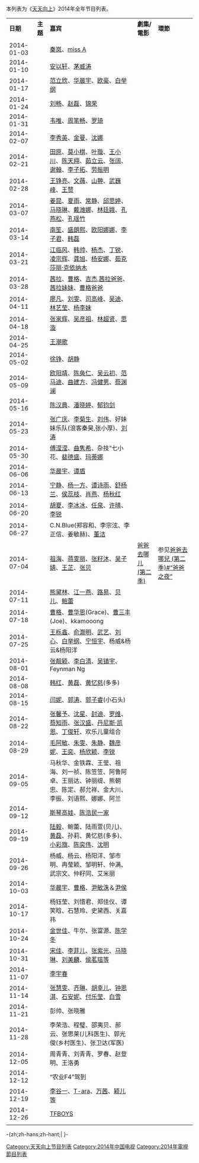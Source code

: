 本列表为《[天天向上](../Page/天天向上.md "wikilink")》2014年全年节目列表。

|            |        |                                                                                                                                                                                                                                                                                                                                                                                                                                                                                                                                 |                                                                       |                                                                                        |
| ---------- | ------ | ------------------------------------------------------------------------------------------------------------------------------------------------------------------------------------------------------------------------------------------------------------------------------------------------------------------------------------------------------------------------------------------------------------------------------------------------------------------------------------------------------------------------------- | --------------------------------------------------------------------- | -------------------------------------------------------------------------------------- |
| **日期**     | **主题** | **嘉宾**                                                                                                                                                                                                                                                                                                                                                                                                                                                                                                                          | **劇集/電影**                                                             | **環節**                                                                                 |
|            |        |                                                                                                                                                                                                                                                                                                                                                                                                                                                                                                                                 |                                                                       |                                                                                        |
| 2014-01-03 |        | [秦岚](https://zh.wikipedia.org/wiki/秦岚 "wikilink")、[miss A](https://zh.wikipedia.org/wiki/miss_A "wikilink")                                                                                                                                                                                                                                                                                                                                                                                                                     |                                                                       |                                                                                        |
| 2014-01-10 |        | [安以轩](https://zh.wikipedia.org/wiki/安以轩 "wikilink")、[茅威涛](../Page/茅威涛.md "wikilink")                                                                                                                                                                                                                                                                                                                                                                                                                                            |                                                                       |                                                                                        |
| 2014-01-17 |        | [范立欣](https://zh.wikipedia.org/wiki/范立欣 "wikilink")、[华晨宇](../Page/华晨宇.md "wikilink")、[欧豪](../Page/欧豪.md "wikilink")、[白举纲](../Page/白举纲.md "wikilink")                                                                                                                                                                                                                                                                                                                                                                            |                                                                       |                                                                                        |
| 2014-01-24 |        | [刘畅](https://zh.wikipedia.org/wiki/刘畅 "wikilink")、[赵磊](../Page/赵磊.md "wikilink")、[锦荣](https://zh.wikipedia.org/wiki/锦荣 "wikilink")                                                                                                                                                                                                                                                                                                                                                                                              |                                                                       |                                                                                        |
| 2014-01-31 |        | [韦唯](../Page/韦唯.md "wikilink")、[周笔畅](../Page/周笔畅.md "wikilink")、[罗琦](https://zh.wikipedia.org/wiki/罗琦 "wikilink")                                                                                                                                                                                                                                                                                                                                                                                                               |                                                                       |                                                                                        |
| 2014-02-07 |        | [李秀英](https://zh.wikipedia.org/wiki/李秀英 "wikilink")、[金曼](https://zh.wikipedia.org/wiki/金曼 "wikilink")、[沈娜](https://zh.wikipedia.org/wiki/沈娜 "wikilink")                                                                                                                                                                                                                                                                                                                                                                         |                                                                       |                                                                                        |
| 2014-02-21 |        | [田原](https://zh.wikipedia.org/wiki/田原 "wikilink")、[莫小棋](https://zh.wikipedia.org/wiki/莫小棋 "wikilink")、[叶璇](https://zh.wikipedia.org/wiki/叶璇 "wikilink")、[王小川](https://zh.wikipedia.org/wiki/王小川 "wikilink")、[陈天翔](https://zh.wikipedia.org/wiki/陈天翔 "wikilink")、[茹立云](https://zh.wikipedia.org/wiki/茹立云 "wikilink")、[张阔](https://zh.wikipedia.org/wiki/张阔 "wikilink")、[谢翰](https://zh.wikipedia.org/wiki/谢翰 "wikilink")、[李子拓](https://zh.wikipedia.org/wiki/李子拓 "wikilink")、[劳振明](https://zh.wikipedia.org/wiki/劳振明 "wikilink") |                                                                       |                                                                                        |
| 2014-02-28 |        | [王铮亮](../Page/王铮亮.md "wikilink")、[文薇](https://zh.wikipedia.org/wiki/文薇 "wikilink")、[山翀](https://zh.wikipedia.org/wiki/山翀 "wikilink")、[武巍峰](https://zh.wikipedia.org/wiki/武巍峰 "wikilink")、[王赞](https://zh.wikipedia.org/wiki/王赞 "wikilink")                                                                                                                                                                                                                                                                                      |                                                                       |                                                                                        |
| 2014-03-07 |        | [姜昆](../Page/姜昆.md "wikilink")、[夏雨](https://zh.wikipedia.org/wiki/夏雨 "wikilink")、[常静](https://zh.wikipedia.org/wiki/常静 "wikilink")、[邱思婷](../Page/邱思婷.md "wikilink")、[马晓琳](https://zh.wikipedia.org/wiki/马晓琳 "wikilink")、[戴潍娜](https://zh.wikipedia.org/wiki/戴潍娜 "wikilink")、[林廷娥](https://zh.wikipedia.org/wiki/林廷娥 "wikilink")、[孔燕松](https://zh.wikipedia.org/wiki/孔燕松 "wikilink")、[孔瑶竹](https://zh.wikipedia.org/wiki/孔瑶竹 "wikilink")                                                                                         |                                                                       |                                                                                        |
| 2014-03-14 |        | [南笙](../Page/南笙.md "wikilink")、[盛朗熙](https://zh.wikipedia.org/wiki/盛朗熙 "wikilink")、[欧阳娜娜](https://zh.wikipedia.org/wiki/欧阳娜娜 "wikilink")、[李子君](../Page/李子君.md "wikilink")、[韩磊](../Page/韩磊.md "wikilink")                                                                                                                                                                                                                                                                                                                        |                                                                       |                                                                                        |
| 2014-03-21 |        | [江临风](https://zh.wikipedia.org/wiki/江临风 "wikilink")、[韩帅](https://zh.wikipedia.org/wiki/韩帅 "wikilink")、[杨杰](https://zh.wikipedia.org/wiki/杨杰 "wikilink")、[丁锐](https://zh.wikipedia.org/wiki/丁锐 "wikilink")、[凌宗辉](https://zh.wikipedia.org/wiki/凌宗辉 "wikilink")、[龚旭](https://zh.wikipedia.org/wiki/龚旭 "wikilink")、[杨安娜](https://zh.wikipedia.org/wiki/杨安娜 "wikilink")、[茹克莎丽·克依纳木](https://zh.wikipedia.org/wiki/茹克莎丽·克依纳木 "wikilink")                                                                                             |                                                                       |                                                                                        |
| 2014-03-28 |        | [茜拉](https://zh.wikipedia.org/wiki/茜拉 "wikilink")、[曹格](../Page/曹格.md "wikilink")、[吉杰,茜拉爸爸](https://zh.wikipedia.org/wiki/吉杰,茜拉爸爸 "wikilink")、[茜拉妹妹](https://zh.wikipedia.org/wiki/茜拉妹妹 "wikilink")、[曹格爸爸](https://zh.wikipedia.org/wiki/曹格爸爸 "wikilink")                                                                                                                                                                                                                                                                        |                                                                       |                                                                                        |
| 2014-04-11 |        | [廖凡](../Page/廖凡.md "wikilink")、[刘雯](https://zh.wikipedia.org/wiki/刘雯 "wikilink")、[司高峰](https://zh.wikipedia.org/wiki/司高峰 "wikilink")、[吴迪](https://zh.wikipedia.org/wiki/吴迪 "wikilink")、[林艺莹](https://zh.wikipedia.org/wiki/林艺莹 "wikilink")、[杨李妹](https://zh.wikipedia.org/wiki/杨李妹 "wikilink")                                                                                                                                                                                                                                  |                                                                       |                                                                                        |
| 2014-04-18 |        | [张家辉](https://zh.wikipedia.org/wiki/张家辉 "wikilink")、[吴彦祖](https://zh.wikipedia.org/wiki/吴彦祖 "wikilink")、[林超贤](https://zh.wikipedia.org/wiki/林超贤 "wikilink")、[思漩](https://zh.wikipedia.org/wiki/思漩 "wikilink")                                                                                                                                                                                                                                                                                                                   |                                                                       |                                                                                        |
| 2014-04-25 |        | [王潮歌](https://zh.wikipedia.org/wiki/王潮歌 "wikilink")                                                                                                                                                                                                                                                                                                                                                                                                                                                                             |                                                                       |                                                                                        |
| 2014-05-02 |        | [徐铮](https://zh.wikipedia.org/wiki/徐铮 "wikilink")、[胡静](../Page/胡静.md "wikilink")                                                                                                                                                                                                                                                                                                                                                                                                                                                |                                                                       |                                                                                        |
| 2014-05-09 |        | [欧阳靖](https://zh.wikipedia.org/wiki/欧阳靖 "wikilink")、[陈奂仁](https://zh.wikipedia.org/wiki/陈奂仁 "wikilink")、[吴云初](https://zh.wikipedia.org/wiki/吴云初 "wikilink")、[范马迪](https://zh.wikipedia.org/wiki/范马迪 "wikilink")、[曲建方](https://zh.wikipedia.org/wiki/曲建方 "wikilink")、[冯健男](https://zh.wikipedia.org/wiki/冯健男 "wikilink")、[蔡渊澜](https://zh.wikipedia.org/wiki/蔡渊澜 "wikilink")                                                                                                                                                     |                                                                       |                                                                                        |
| 2014-05-16 |        | [陈汉典](https://zh.wikipedia.org/wiki/陈汉典 "wikilink")、[潘晓婷](../Page/潘晓婷.md "wikilink")、[郁钧剑](../Page/郁钧剑.md "wikilink")                                                                                                                                                                                                                                                                                                                                                                                                           |                                                                       |                                                                                        |
| 2014-05-23 |        | [张广庆](https://zh.wikipedia.org/wiki/张广庆 "wikilink")、[李菊生](https://zh.wikipedia.org/wiki/李菊生 "wikilink")、[刘伟](https://zh.wikipedia.org/wiki/刘伟 "wikilink")、好妹妹乐队(浪客秦昊,张小厚)、[刘涛](../Page/刘涛.md "wikilink")                                                                                                                                                                                                                                                                                                                        |                                                                       |                                                                                        |
| 2014-05-30 |        | [傅滢滢](https://zh.wikipedia.org/wiki/傅滢滢 "wikilink")、[曲隽希](https://zh.wikipedia.org/wiki/曲隽希 "wikilink")、杂技“七小花、[裴德盛](../Page/裴德盛.md "wikilink")、[玛蒂娜](https://zh.wikipedia.org/wiki/玛蒂娜 "wikilink")                                                                                                                                                                                                                                                                                                                             |                                                                       |                                                                                        |
| 2014-06-06 |        | [华晨宇](../Page/华晨宇.md "wikilink")、[谭盾](../Page/谭盾.md "wikilink")                                                                                                                                                                                                                                                                                                                                                                                                                                                                 |                                                                       |                                                                                        |
| 2014-06-13 |        | [宁静](../Page/宁静.md "wikilink")、[杨一方](https://zh.wikipedia.org/wiki/杨一方 "wikilink")、[谭诗雨](https://zh.wikipedia.org/wiki/谭诗雨 "wikilink")、[舒杨兰](https://zh.wikipedia.org/wiki/舒杨兰 "wikilink")、[侯蕊枝](https://zh.wikipedia.org/wiki/侯蕊枝 "wikilink")、[肖燕](https://zh.wikipedia.org/wiki/肖燕 "wikilink")、[杨秋红](https://zh.wikipedia.org/wiki/杨秋红 "wikilink")                                                                                                                                                                            |                                                                       |                                                                                        |
| 2014-06-20 |        | [胡夏](https://zh.wikipedia.org/wiki/胡夏 "wikilink")、[李冰冰](https://zh.wikipedia.org/wiki/李冰冰 "wikilink")、[任泉](../Page/任泉.md "wikilink")、[许晴](https://zh.wikipedia.org/wiki/许晴 "wikilink")、[李锐](https://zh.wikipedia.org/wiki/李锐 "wikilink")                                                                                                                                                                                                                                                                                        |                                                                       |                                                                                        |
| 2014-06-27 |        | C.N.Blue(郑容和、李宗泫、李正信、姜敏赫)、[董洁](../Page/董洁.md "wikilink")                                                                                                                                                                                                                                                                                                                                                                                                                                                                        |                                                                       |                                                                                        |
| 2014-07-04 |        | [祖海](../Page/祖海.md "wikilink")、[蒋雯丽](../Page/蒋雯丽.md "wikilink")、[张籽沐](https://zh.wikipedia.org/wiki/张籽沐 "wikilink")、[吴子婧](https://zh.wikipedia.org/wiki/吴子婧 "wikilink")、[王芷](https://zh.wikipedia.org/wiki/王芷 "wikilink")、[张贝](https://zh.wikipedia.org/wiki/张贝 "wikilink")                                                                                                                                                                                                                                                     | [爸爸去哪儿 (第二季)](https://zh.wikipedia.org/wiki/爸爸去哪儿_\(第二季\) "wikilink") | 参见[爸爸去哪兒 (第二季)\#“爸爸之夜”](https://zh.wikipedia.org/wiki/爸爸去哪兒_\(第二季\)#“爸爸之夜” "wikilink") |
| 2014-07-11 |        | [熊黛林](../Page/熊黛林.md "wikilink")、[江一燕](../Page/江一燕.md "wikilink")、[路易](https://zh.wikipedia.org/wiki/路易 "wikilink")、[贝儿](https://zh.wikipedia.org/wiki/贝儿 "wikilink")、[鲍蕾](https://zh.wikipedia.org/wiki/鲍蕾 "wikilink")                                                                                                                                                                                                                                                                                                         |                                                                       |                                                                                        |
| 2014-07-18 |        | [曹格](../Page/曹格.md "wikilink")、[曹华恩](https://zh.wikipedia.org/wiki/曹华恩 "wikilink")(Grace)、[曹三丰](https://zh.wikipedia.org/wiki/曹三丰 "wikilink")(Joe)、kkamooong                                                                                                                                                                                                                                                                                                                                                                    |                                                                       |                                                                                        |
| 2014-07-25 |        | [王栎鑫](../Page/王栎鑫.md "wikilink")、[俞灏明](../Page/俞灏明.md "wikilink")、[武艺](https://zh.wikipedia.org/wiki/武艺 "wikilink")、[刘心](../Page/刘心.md "wikilink")、[白举纲](../Page/白举纲.md "wikilink")、[宁恒宇](https://zh.wikipedia.org/wiki/宁恒宇 "wikilink")、杨威&杨云&杨阳洋                                                                                                                                                                                                                                                                               |                                                                       |                                                                                        |
| 2014-08-01 |        | [张靓颖](https://zh.wikipedia.org/wiki/张靓颖 "wikilink")、[李白清](https://zh.wikipedia.org/wiki/李白清 "wikilink")、[吴镇宇](https://zh.wikipedia.org/wiki/吴镇宇 "wikilink")、Feynman Ng                                                                                                                                                                                                                                                                                                                                                          |                                                                       |                                                                                        |
| 2014-08-08 |        | [韩红](../Page/韩红.md "wikilink")、[黄磊](https://zh.wikipedia.org/wiki/黄磊 "wikilink")、[黄忆慈](https://zh.wikipedia.org/wiki/黄忆慈 "wikilink")(多多)                                                                                                                                                                                                                                                                                                                                                                                        |                                                                       |                                                                                        |
| 2014-08-15 |        | [闫妮](../Page/闫妮.md "wikilink")、[郭涛](https://zh.wikipedia.org/wiki/郭涛 "wikilink")、[郭子睿](https://zh.wikipedia.org/wiki/郭子睿 "wikilink")(小石头)                                                                                                                                                                                                                                                                                                                                                                                       |                                                                       |                                                                                        |
| 2014-08-22 |        | [张馨予](../Page/张馨予.md "wikilink")、[沈星](../Page/沈星.md "wikilink")、[封迪](https://zh.wikipedia.org/wiki/封迪 "wikilink")、[罗维](https://zh.wikipedia.org/wiki/罗维 "wikilink")、[蔡知雨](../Page/蔡知雨.md "wikilink")、[张汉盛](https://zh.wikipedia.org/wiki/张汉盛 "wikilink")、[丹尼斯·凯恩](https://zh.wikipedia.org/wiki/丹尼斯·凯恩 "wikilink")、[丁俊轩](https://zh.wikipedia.org/wiki/丁俊轩 "wikilink")、欢乐儿童组合                                                                                                                                                   |                                                                       |                                                                                        |
| 2014-08-29 |        | [毛阿敏](../Page/毛阿敏.md "wikilink")、[朱雯](https://zh.wikipedia.org/wiki/朱雯 "wikilink")、[朱静](https://zh.wikipedia.org/wiki/朱静 "wikilink")、[魏彦妮](https://zh.wikipedia.org/wiki/魏彦妮 "wikilink")、[王奕](https://zh.wikipedia.org/wiki/王奕 "wikilink")、[杨欣颖](https://zh.wikipedia.org/wiki/杨欣颖 "wikilink")、[李锐](https://zh.wikipedia.org/wiki/李锐 "wikilink")                                                                                                                                                                                |                                                                       |                                                                                        |
| 2014-09-05 |        | 马秋华、金铁霖、王莹、祖海、刘一祯、陈笠笠、阿鲁阿卓、王丽达、钟丽缇、熊朝忠、陈定、郝允祥、金大川、李振、刘语熙、娜娜、阿兰                                                                                                                                                                                                                                                                                                                                                                                                                                                                  |                                                                       |                                                                                        |
| 2014-09-12 |        | [斯琴高娃](../Page/斯琴高娃.md "wikilink")、[陈浩民一家](https://zh.wikipedia.org/wiki/陈浩民 "wikilink")                                                                                                                                                                                                                                                                                                                                                                                                                                        |                                                                       |                                                                                        |
| 2014-09-19 |        | [陆毅](../Page/陆毅.md "wikilink")、鲍蕾、陆雨萱(贝儿)、[黄磊](https://zh.wikipedia.org/wiki/黄磊 "wikilink")、孙莉、黄忆慈(多多)、[小彩旗](https://zh.wikipedia.org/wiki/小彩旗 "wikilink")、[陈奕伟](https://zh.wikipedia.org/wiki/陈奕伟 "wikilink")、[沈明](https://zh.wikipedia.org/wiki/沈明 "wikilink")                                                                                                                                                                                                                                                                |                                                                       |                                                                                        |
| 2014-09-26 |        | 杨威、杨云、杨阳洋、邹市明、冉莹颖、邹明轩、仲满、武宗文、仲籽同、艾米丽                                                                                                                                                                                                                                                                                                                                                                                                                                                                                            |                                                                       |                                                                                        |
| 2014-10-03 |        | [华晨宇](../Page/华晨宇.md "wikilink")、[曹格](../Page/曹格.md "wikilink")、[尹敏洙](../Page/尹敏洙.md "wikilink")＆[尹侯](https://zh.wikipedia.org/wiki/尹侯 "wikilink")                                                                                                                                                                                                                                                                                                                                                                              |                                                                       |                                                                                        |
| 2014-10-17 |        | 杨钰莹、刘惜君、郑佳仪、谭笑晗、石慧玲、史黛西、关嘉祎                                                                                                                                                                                                                                                                                                                                                                                                                                                                                                     |                                                                       |                                                                                        |
| 2014-10-24 |        | [金世佳](https://zh.wikipedia.org/wiki/金世佳 "wikilink")、牛尔、张富源、[陈学冬](https://zh.wikipedia.org/wiki/陈学冬 "wikilink")                                                                                                                                                                                                                                                                                                                                                                                                                  |                                                                       |                                                                                        |
| 2014-10-31 |        | [宋佳](../Page/宋佳.md "wikilink")、[李菲儿](../Page/李菲儿.md "wikilink")、[张紫光](https://zh.wikipedia.org/wiki/张紫光 "wikilink")、[马晓琳](https://zh.wikipedia.org/wiki/马晓琳 "wikilink")、[刘美麟](../Page/刘美麟.md "wikilink")、[侯茗瑄等](https://zh.wikipedia.org/wiki/侯茗瑄 "wikilink")                                                                                                                                                                                                                                                                   |                                                                       |                                                                                        |
| 2014-11-07 |        | [李宇春](../Page/李宇春.md "wikilink")                                                                                                                                                                                                                                                                                                                                                                                                                                                                                                |                                                                       |                                                                                        |
| 2014-11-14 |        | [张慧雯](https://zh.wikipedia.org/wiki/张慧雯_\(中国大陆\) "wikilink")、[齐琳](https://zh.wikipedia.org/wiki/齐琳 "wikilink")、[胡幸儿](https://zh.wikipedia.org/wiki/胡幸儿 "wikilink")、[钟恩淇](https://zh.wikipedia.org/wiki/钟恩淇 "wikilink")、[石安妮](../Page/石安妮.md "wikilink")、[付乐莹](https://zh.wikipedia.org/wiki/付乐莹 "wikilink")、[白雪](https://zh.wikipedia.org/wiki/白雪 "wikilink")                                                                                                                                                                   |                                                                       |                                                                                        |
| 2014-11-21 |        | 彭帅、张晓雅                                                                                                                                                                                                                                                                                                                                                                                                                                                                                                                          |                                                                       |                                                                                        |
| 2014-11-28 |        | 李荣浩、程璧、邵夷贝、郝云、张思莱(儿科医生)、郭光俊(乡村医生)、张卫达(军医)                                                                                                                                                                                                                                                                                                                                                                                                                                                                                       |                                                                       |                                                                                        |
| 2014-12-05 |        | 周青青、刘青青、罗春、赵登明、王洛勇                                                                                                                                                                                                                                                                                                                                                                                                                                                                                                              |                                                                       |                                                                                        |
| 2014-12-12 |        | “农业F4”驾到                                                                                                                                                                                                                                                                                                                                                                                                                                                                                                                        |                                                                       |                                                                                        |
| 2014-12-19 |        | [李谷一](../Page/李谷一.md "wikilink")、[T-ara](https://zh.wikipedia.org/wiki/T-ara "wikilink")、[万茜](../Page/万茜.md "wikilink")、[颖儿等](https://zh.wikipedia.org/wiki/颖儿 "wikilink")                                                                                                                                                                                                                                                                                                                                                      |                                                                       |                                                                                        |
| 2014-12-26 |        | [TFBOYS](../Page/TFBOYS.md "wikilink")                                                                                                                                                                                                                                                                                                                                                                                                                                                                                          |                                                                       |                                                                                        |
|            |        |                                                                                                                                                                                                                                                                                                                                                                                                                                                                                                                                 |                                                                       |                                                                                        |

\-{zh;zh-hans;zh-hant;|   }-

[Category:天天向上节目列表](https://zh.wikipedia.org/wiki/Category:天天向上节目列表 "wikilink")
[Category:2014年中国电视](https://zh.wikipedia.org/wiki/Category:2014年中国电视 "wikilink")
[Category:2014年電視節目列表](https://zh.wikipedia.org/wiki/Category:2014年電視節目列表 "wikilink")